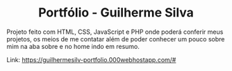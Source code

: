 <h1 align="center">Portfólio - Guilherme Silva</h1>

Projeto feito com HTML, CSS, JavaScript e PHP onde poderá conferir meus projetos, os meios de me contatar além de poder conhecer um pouco sobre mim na aba sobre e no home indo em resumo.

Link: https://guilhermesilv-portfolio.000webhostapp.com/#